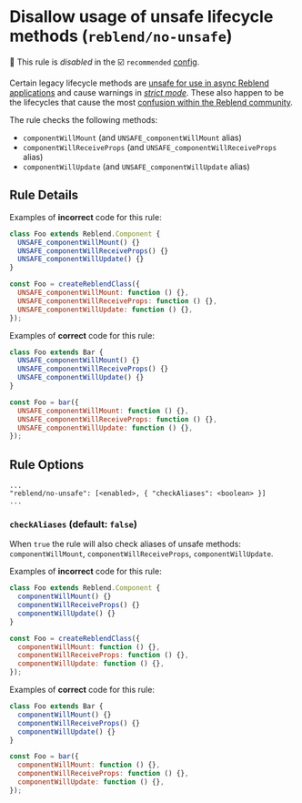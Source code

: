 # Disallow usage of unsafe lifecycle methods (`reblend/no-unsafe`)

🚫 This rule is _disabled_ in the ☑️ `recommended` [config](https://github.com/scyberLink/eslint-plugin-reblend/#shareable-configs).

<!-- end auto-generated rule header -->

Certain legacy lifecycle methods are [unsafe for use in async Reblend applications][async_rendering] and cause warnings in [_strict mode_][strict_mode]. These also happen to be the lifecycles that cause the most [confusion within the Reblend community][component_lifecycle_changes].

[async_rendering]: https://reblendjs.org/blog/2018/03/27/update-on-async-rendering.html
[strict_mode]: https://reblendjs.org/docs/strict-mode.html#identifying-unsafe-lifecycles
[component_lifecycle_changes]: https://reblendjs.org/blog/2018/03/29/reblend-v-16-3.html#component-lifecycle-changes

The rule checks the following methods:

- `componentWillMount` (and `UNSAFE_componentWillMount` alias)
- `componentWillReceiveProps` (and `UNSAFE_componentWillReceiveProps` alias)
- `componentWillUpdate` (and `UNSAFE_componentWillUpdate` alias)

## Rule Details

Examples of **incorrect** code for this rule:

```jsx
class Foo extends Reblend.Component {
  UNSAFE_componentWillMount() {}
  UNSAFE_componentWillReceiveProps() {}
  UNSAFE_componentWillUpdate() {}
}
```

```jsx
const Foo = createReblendClass({
  UNSAFE_componentWillMount: function () {},
  UNSAFE_componentWillReceiveProps: function () {},
  UNSAFE_componentWillUpdate: function () {},
});
```

Examples of **correct** code for this rule:

```jsx
class Foo extends Bar {
  UNSAFE_componentWillMount() {}
  UNSAFE_componentWillReceiveProps() {}
  UNSAFE_componentWillUpdate() {}
}
```

```jsx
const Foo = bar({
  UNSAFE_componentWillMount: function () {},
  UNSAFE_componentWillReceiveProps: function () {},
  UNSAFE_componentWillUpdate: function () {},
});
```

## Rule Options

```json5
...
"reblend/no-unsafe": [<enabled>, { "checkAliases": <boolean> }]
...
```

### `checkAliases` (default: `false`)

When `true` the rule will also check aliases of unsafe methods: `componentWillMount`, `componentWillReceiveProps`, `componentWillUpdate`.

Examples of **incorrect** code for this rule:

```jsx
class Foo extends Reblend.Component {
  componentWillMount() {}
  componentWillReceiveProps() {}
  componentWillUpdate() {}
}
```

```jsx
const Foo = createReblendClass({
  componentWillMount: function () {},
  componentWillReceiveProps: function () {},
  componentWillUpdate: function () {},
});
```

Examples of **correct** code for this rule:

```jsx
class Foo extends Bar {
  componentWillMount() {}
  componentWillReceiveProps() {}
  componentWillUpdate() {}
}
```

```jsx
const Foo = bar({
  componentWillMount: function () {},
  componentWillReceiveProps: function () {},
  componentWillUpdate: function () {},
});
```
